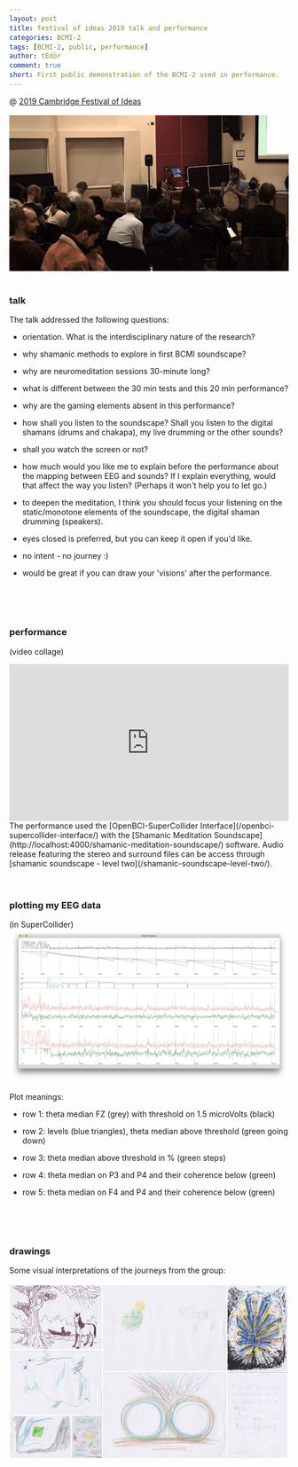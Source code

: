 ```yaml
---
layout: post
title: festival of ideas 2019 talk and performance
categories: BCMI-2
tags: [BCMI-2, public, performance]
author: tEdör
comment: true
short: First public demonstration of the BCMI-2 used in performance.
---
```

<!--
- edit/upload presentation video;
-->
@ [2019 Cambridge Festival of Ideas](https://www.festivalofideas.cam.ac.uk/)
<br>
<br>
![](../assets/img//20191026-cambridge-festival-of-ideas-01.jpg)
<br>
<br>

### talk 

The talk addressed the following questions:

- orientation. What is the interdisciplinary nature of the research?

- why shamanic methods to explore in first BCMI soundscape?

- why are neuromeditation sessions 30-minute long?

- what is different between the 30 min tests and this 20 min performance?

- why are the gaming elements absent in this performance?

- how shall you listen to the soundscape? Shall you listen to the digital shamans (drums and chakapa), my live drumming or the other sounds?

- shall you watch the screen or not?

- how much would you like me to explain before the performance about the mapping between EEG and sounds? If I explain everything, would that affect the way you listen? (Perhaps it won't help you to let go.)

- to deepen the meditation, I think you should focus your listening on the static/monotone elements of the soundscape, the digital shaman drumming (speakers).

- eyes closed is preferred, but you can keep it open if you'd like.

- no intent - no journey :)

- would be great if you can draw your 'visions' after the performance.
<br>
<br>
<br>

### performance
(video collage)
<div style="left: 0; width: 100%; height: 0; position: relative; padding-bottom: 56.2493%;"><iframe src="https://www.youtube.com/embed/lFVzwZtmecc?rel=0&amp;showinfo=0" style="border: 0; top: 0; left: 0; width: 100%; height: 100%; position: absolute;" allowfullscreen scrolling="no"></iframe></div>
The performance used the [OpenBCI-SuperCollider Interface](/openbci-supercollider-interface/) with the [Shamanic Meditation Soundscape](http://localhost:4000/shamanic-meditation-soundscape/) software. Audio release featuring the stereo and surround files can be access through [shamanic soundscape - level two](/shamanic-soundscape-level-two/).
<br>
<br>
<br>

### plotting my EEG data
(in SuperCollider)
![](../assets/img/20191026-cambridge-festival-of-ideas-03.jpg)
<br>
<br>
Plot meanings:
- row 1: theta median FZ (grey) with threshold on 1.5 microVolts (black)

- row 2: levels (blue triangles), theta median above threshold (green going down)

- row 3: theta median above threshold in % (green steps)

- row 4: theta median on P3 and P4 and their coherence below (green)

- row 5: theta median on F4 and P4 and their coherence below (green)
<br>
<br>
<br>

### drawings
Some visual interpretations of the journeys from the group:
<br>
<br>
![](../assets/img//20191026-cambridge-festival-of-ideas-02.jpg)
